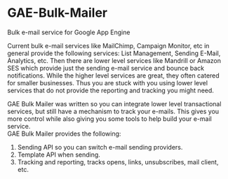 GAE-Bulk-Mailer
===============

Bulk e-mail service for Google App Engine

Current bulk e-mail services like MailChimp, Campaign Monitor, etc in general 
provide the following services: List Management, Sending E-Mail, Analytics, etc.
Then there are lower level services like Mandrill or Amazon SES which provide
just the sending e-mail service and bounce back notifications.  While the higher
level services are great, they often catered for smaller businesses.  Thus you 
are stuck with you using lower level services that do not provide the reporting
and tracking you might need.

GAE Bulk Mailer was written so you can integrate lower level transactional 
services, but still have a mechanism to track your e-mails.  This gives you more
control while also giving you some tools to help build your e-mail service.  
GAE Bulk Mailer provides the following:

  1. Sending API so you can switch e-mail sending providers.
  2. Template API when sending.
  3. Tracking and reporting, tracks opens, links, unsubscribes, mail client, etc.
